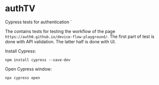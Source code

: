 # authTV
Cypress  tests for authentication
`

The contains tests for testing the workflow of the page `https://auth0.github.io/device-flow-playground/`.
The first part of test is done with API validation. The latter half is done with UI.

Install Cypress:

`npm install cypress --save-dev`

Open Cypress window:

`npx cypress open`
